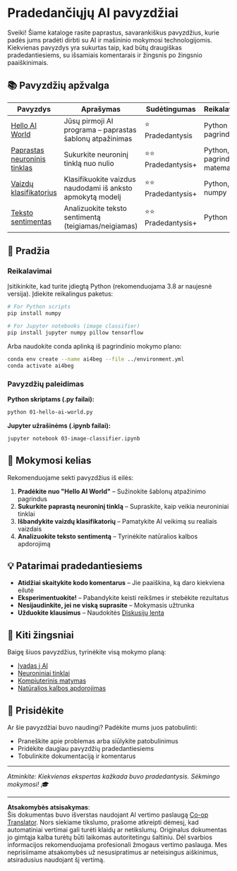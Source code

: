 <!--
CO_OP_TRANSLATOR_METADATA:
{
  "original_hash": "0d1babfdcbeb46525f2db3fbaaa54cd7",
  "translation_date": "2025-10-03T11:35:44+00:00",
  "source_file": "examples/README.md",
  "language_code": "lt"
}
-->
# Pradedančiųjų AI pavyzdžiai

Sveiki! Šiame kataloge rasite paprastus, savarankiškus pavyzdžius, kurie padės jums pradėti dirbti su AI ir mašininio mokymosi technologijomis. Kiekvienas pavyzdys yra sukurtas taip, kad būtų draugiškas pradedantiesiems, su išsamiais komentarais ir žingsnis po žingsnio paaiškinimais.

## 📚 Pavyzdžių apžvalga

| Pavyzdys | Aprašymas | Sudėtingumas | Reikalavimai |
|----------|-----------|--------------|--------------|
| [Hello AI World](../../../examples/01-hello-ai-world.py) | Jūsų pirmoji AI programa – paprastas šablonų atpažinimas | ⭐ Pradedantysis | Python pagrindai |
| [Paprastas neuroninis tinklas](../../../examples/02-simple-neural-network.py) | Sukurkite neuroninį tinklą nuo nulio | ⭐⭐ Pradedantysis+ | Python, pagrindinė matematika |
| [Vaizdų klasifikatorius](./03-image-classifier.ipynb) | Klasifikuokite vaizdus naudodami iš anksto apmokytą modelį | ⭐⭐ Pradedantysis+ | Python, numpy |
| [Teksto sentimentas](../../../examples/04-text-sentiment.py) | Analizuokite teksto sentimentą (teigiamas/neigiamas) | ⭐⭐ Pradedantysis+ | Python |

## 🚀 Pradžia

### Reikalavimai

Įsitikinkite, kad turite įdiegtą Python (rekomenduojama 3.8 ar naujesnė versija). Įdiekite reikalingus paketus:

```bash
# For Python scripts
pip install numpy

# For Jupyter notebooks (image classifier)
pip install jupyter numpy pillow tensorflow
```

Arba naudokite conda aplinką iš pagrindinio mokymo plano:

```bash
conda env create --name ai4beg --file ../environment.yml
conda activate ai4beg
```

### Pavyzdžių paleidimas

**Python skriptams (.py failai):**
```bash
python 01-hello-ai-world.py
```

**Jupyter užrašinėms (.ipynb failai):**
```bash
jupyter notebook 03-image-classifier.ipynb
```

## 📖 Mokymosi kelias

Rekomenduojame sekti pavyzdžius iš eilės:

1. **Pradėkite nuo "Hello AI World"** – Sužinokite šablonų atpažinimo pagrindus
2. **Sukurkite paprastą neuroninį tinklą** – Supraskite, kaip veikia neuroniniai tinklai
3. **Išbandykite vaizdų klasifikatorių** – Pamatykite AI veikimą su realiais vaizdais
4. **Analizuokite teksto sentimentą** – Tyrinėkite natūralios kalbos apdorojimą

## 💡 Patarimai pradedantiesiems

- **Atidžiai skaitykite kodo komentarus** – Jie paaiškina, ką daro kiekviena eilutė
- **Eksperimentuokite!** – Pabandykite keisti reikšmes ir stebėkite rezultatus
- **Nesijaudinkite, jei ne viską suprasite** – Mokymasis užtrunka
- **Užduokite klausimus** – Naudokitės [Diskusijų lenta](https://github.com/microsoft/AI-For-Beginners/discussions)

## 🔗 Kiti žingsniai

Baigę šiuos pavyzdžius, tyrinėkite visą mokymo planą:
- [Įvadas į AI](../lessons/1-Intro/README.md)
- [Neuroniniai tinklai](../lessons/3-NeuralNetworks/README.md)
- [Kompiuterinis matymas](../lessons/4-ComputerVision/README.md)
- [Natūralios kalbos apdorojimas](../lessons/5-NLP/README.md)

## 🤝 Prisidėkite

Ar šie pavyzdžiai buvo naudingi? Padėkite mums juos patobulinti:
- Praneškite apie problemas arba siūlykite patobulinimus
- Pridėkite daugiau pavyzdžių pradedantiesiems
- Tobulinkite dokumentaciją ir komentarus

---

*Atminkite: Kiekvienas ekspertas kažkada buvo pradedantysis. Sėkmingo mokymosi! 🎓*

---

**Atsakomybės atsisakymas**:  
Šis dokumentas buvo išverstas naudojant AI vertimo paslaugą [Co-op Translator](https://github.com/Azure/co-op-translator). Nors siekiame tikslumo, prašome atkreipti dėmesį, kad automatiniai vertimai gali turėti klaidų ar netikslumų. Originalus dokumentas jo gimtąja kalba turėtų būti laikomas autoritetingu šaltiniu. Dėl svarbios informacijos rekomenduojama profesionali žmogaus vertimo paslauga. Mes neprisiimame atsakomybės už nesusipratimus ar neteisingus aiškinimus, atsiradusius naudojant šį vertimą.